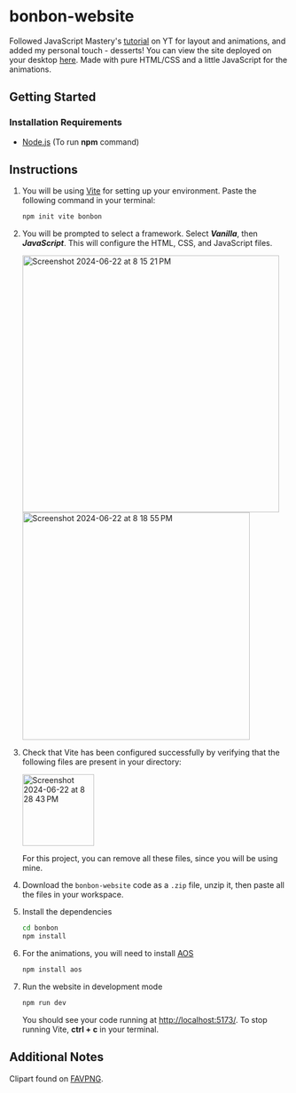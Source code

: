 # bonbon-website
Followed JavaScript Mastery's [tutorial](https://youtu.be/QRrPE9aj3wI?si=4ju1ys6aX1PXp2oq) on YT for layout and animations, and added my personal touch - desserts! You can view the site deployed on your desktop [here](https://bonbon-desserts.net/). Made with pure HTML/CSS and a little JavaScript for the animations.
## Getting Started
### Installation Requirements
  * [Node.js](https://nodejs.org/en) (To run **npm** command)

## Instructions
  1. You will be using [Vite](https://vitejs.dev/) for setting up your environment. Paste the following command in your terminal:
     ```sh
     npm init vite bonbon
      ```
  2. You will be prompted to select a framework. Select ***Vanilla***, then ***JavaScript***. This will configure the HTML, CSS, and JavaScript files.
     
     <img width="463" alt="Screenshot 2024-06-22 at 8 15 21 PM" src="https://github.com/snehasadap/bonbon-website/assets/104543929/6db504e4-7685-4594-84b2-cf1eed9790a3">
     <img width="410" alt="Screenshot 2024-06-22 at 8 18 55 PM" src="https://github.com/snehasadap/bonbon-website/assets/104543929/324b987d-7adf-42fa-b7e3-c29849ced254">

  3. Check that Vite has been configured successfully by verifying that the following files are present in your directory:

     <img width="129" alt="Screenshot 2024-06-22 at 8 28 43 PM" src="https://github.com/snehasadap/bonbon-website/assets/104543929/d135f584-0070-442a-81ba-da3885a5e54a">

     For this project, you can remove all these files, since you will be using mine. 

  4. Download the `bonbon-website` code as a `.zip` file, unzip it, then paste all the files in your workspace.    
  5. Install the dependencies
     ```sh
     cd bonbon
     npm install
     ```
 6. For the animations, you will need to install [AOS](https://github.com/michalsnik/aos)
    ```sh
    npm install aos
    ```
 7. Run the website in development mode
    ```sh
    npm run dev
    ```
       You should see your code running at [http://localhost:5173/](http://localhost:5173/). To stop running Vite, **ctrl + c** in your terminal.
## Additional Notes
Clipart found on [FAVPNG](https://favpng.com/).
    
